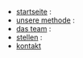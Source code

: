 * [startseite](./) :
* [unsere methode](unsere_methode) :
* [das team](das_team) :
* [stellen](stellen) :
* [kontakt](kontakt)

